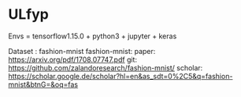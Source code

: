 # ULfyp

Envs = tensorflow1.15.0 + python3 + jupyter + keras

Dataset : fashion-mnist
fashion-mnist: paper: https://arxiv.org/pdf/1708.07747.pdf
git: https://github.com/zalandoresearch/fashion-mnist/
scholar: https://scholar.google.de/scholar?hl=en&as_sdt=0%2C5&q=fashion-mnist&btnG=&oq=fas
